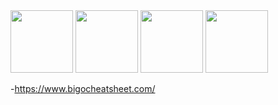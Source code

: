 <img height="100" src="https://github.com/vaquarkhan/Notes-for-FAANG/blob/master/Algorithms/Resources/BigO1.PNG">


<img height="100" src="https://github.com/vaquarkhan/Notes-for-FAANG/blob/master/Algorithms/Resources/BigO2.PNG">


<img height="100" src="https://github.com/vaquarkhan/Notes-for-FAANG/blob/master/Algorithms/Resources/BigO3.PNG">


<img height="100" src="https://github.com/vaquarkhan/Notes-for-FAANG/blob/master/Algorithms/Resources/BigO4.png">


-https://www.bigocheatsheet.com/
